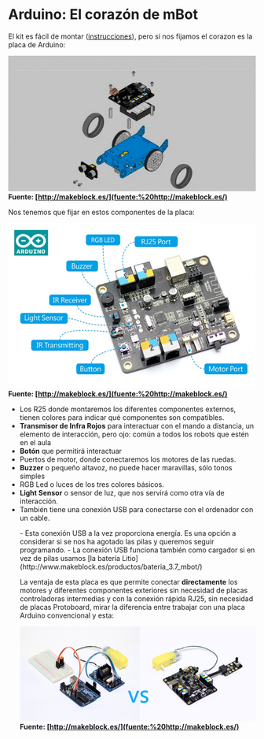 
# Arduino: El corazón de mBot

El kit es fácil de montar ([instrucciones](https://www.dropbox.com/s/kwfo7pjdjoyo2x3/mBot%20instruction.pdf?dl=1)), pero si nos fijamos el corazon es la placa de Arduino:

![](img/mbot-assemble-process.gif)
**Fuente: [http://makeblock.es/](fuente:%20http://makeblock.es/)**

Nos tenemos que fijar en estos componentes de la placa:

![](img/arduino-open-source.jpg)
**Fuente: [http://makeblock.es/](fuente:%20http://makeblock.es/)**

- Los R25 donde montaremos los diferentes componentes externos, tienen colores para indicar qué componentes son compatibles.
- **Transmisor de Infra Rojos** para interactuar con el mando a distancia, un elemento de interacción, pero ojo: común a todos los robots que estén en el aula
- **Botón** que permitirá interactuar
- Puertos de motor, donde conectaremos los motores de las ruedas.
- **Buzzer** o pequeño altavoz, no puede hacer maravillas, sólo tonos simples
- RGB Led o luces de los tres colores básicos.
- **Light Sensor** o sensor de luz, que nos servirá como otra vía de interacción.
- También tiene una conexión USB para conectarse con el ordenador con un cable.
<ul>
- Esta conexión USB a la vez proporciona energía. Es una opción a considerar si se nos ha agotado las pilas y queremos seguir programando.
- La conexión USB funciona también como cargador si en vez de pilas usamos [la batería Litio](http://www.makeblock.es/productos/bateria_3.7_mbot/)

La ventaja de esta placa es que permite conectar **directamente** los motores y diferentes componentes exteriores sin necesidad de placas controladoras intermedias y con la conexión rápida RJ25, sin necesidad de placas Protoboard, mirar la diferencia entre trabajar con una placa Arduino convencional y esta:

![](img/placa2.jpg)
**Fuente: [http://makeblock.es/](fuente:%20http://makeblock.es/)**

